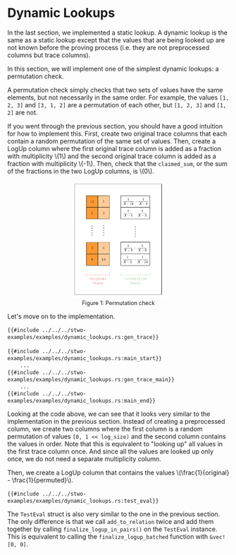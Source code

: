 # Dynamic Lookups

In the last section, we implemented a static lookup. A dynamic lookup is the same as a static lookup except that the values that are being looked up are not known before the proving process (i.e. they are not preprocessed columns but trace columns).

In this section, we will implement one of the simplest dynamic lookups: a permutation check.

A permutation check simply checks that two sets of values have the same elements, but not necessarily in the same order. For example, the values `[1, 2, 3]` and `[3, 1, 2]` are a permutation of each other, but `[1, 2, 3]` and `[1, 2]` are not.

If you went through the previous section, you should have a good intuition for how to implement this. First, create two original trace columns that each contain a random permutation of the same set of values. Then, create a LogUp column where the first original trace column is added as a fraction with multiplicity \\(1\\) and the second original trace column is added as a fraction with multiplicity \\(-1\\). Then, check that the `claimed_sum`, or the sum of the fractions in the two LogUp columns, is \\(0\\).

<figure id="fig-permutation-check" style="text-align: center;">
    <img src="./permutation-check.png" width="50%" />
    <figcaption><center><span style="font-size: 0.9em">Figure 1: Permutation check</span></center></figcaption>
</figure>

Let's move on to the implementation.

```rust,ignore
{{#include ../../../stwo-examples/examples/dynamic_lookups.rs:gen_trace}}

{{#include ../../../stwo-examples/examples/dynamic_lookups.rs:main_start}}
    ...
{{#include ../../../stwo-examples/examples/dynamic_lookups.rs:gen_trace_main}}
    ...
{{#include ../../../stwo-examples/examples/dynamic_lookups.rs:main_end}}
```

Looking at the code above, we can see that it looks very similar to the implementation in the previous section. Instead of creating a preprocessed column, we create two columns where the first column is a random permutation of values `[0, 1 << log_size)` and the second column contains the values in order. Note that this is equivalent to "looking up" all values in the first trace column once. And since all the values are looked up only once, we do not need a separate multiplicity column.

Then, we create a LogUp column that contains the values \\(\\frac{1}{original} - \\frac{1}{permuted}\\).

```rust,ignore
{{#include ../../../stwo-examples/examples/dynamic_lookups.rs:test_eval}}
```

The `TestEval` struct is also very similar to the one in the previous section. The only difference is that we call `add_to_relation` twice and add them together by calling `finalize_logup_in_pairs()` on the `TestEval` instance. This is equivalent to calling the `finalize_logup_batched` function with `&vec![0, 0]`.
